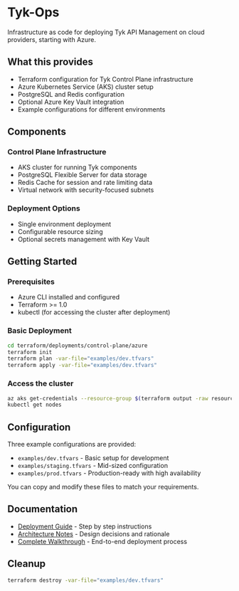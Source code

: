 # Tyk-Ops

Infrastructure as code for deploying Tyk API Management on cloud providers, starting with Azure.

## What this provides

- Terraform configuration for Tyk Control Plane infrastructure
- Azure Kubernetes Service (AKS) cluster setup
- PostgreSQL and Redis configuration
- Optional Azure Key Vault integration
- Example configurations for different environments

## Components

### Control Plane Infrastructure
- AKS cluster for running Tyk components
- PostgreSQL Flexible Server for data storage
- Redis Cache for session and rate limiting data
- Virtual network with security-focused subnets

### Deployment Options
- Single environment deployment
- Configurable resource sizing
- Optional secrets management with Key Vault

## Getting Started

### Prerequisites
- Azure CLI installed and configured
- Terraform >= 1.0
- kubectl (for accessing the cluster after deployment)

### Basic Deployment
```bash
cd terraform/deployments/control-plane/azure
terraform init
terraform plan -var-file="examples/dev.tfvars"
terraform apply -var-file="examples/dev.tfvars"
```

### Access the cluster
```bash
az aks get-credentials --resource-group $(terraform output -raw resource_group_name) --name $(terraform output -raw aks_cluster_name)
kubectl get nodes
```

## Configuration

Three example configurations are provided:
- `examples/dev.tfvars` - Basic setup for development
- `examples/staging.tfvars` - Mid-sized configuration
- `examples/prod.tfvars` - Production-ready with high availability

You can copy and modify these files to match your requirements.

## Documentation

- [Deployment Guide](docs/terraform/deployment-guide.md) - Step by step instructions
- [Architecture Notes](docs/terraform/architecture-decisions.md) - Design decisions and rationale
- [Complete Walkthrough](docs/complete-walkthrough.md) - End-to-end deployment process

## Cleanup

```bash
terraform destroy -var-file="examples/dev.tfvars"
```